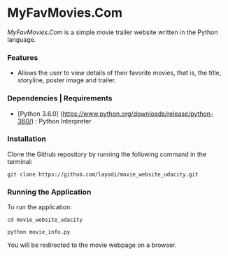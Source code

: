 # MyFavMovies.Com
*MyFavMovies.Com* is a simple movie trailer website written in the Python language.

### Features
* Allows the user to view details of their favorite movies, that is, the title, storyline, poster image and trailer.

### Dependencies | Requirements
* [Python 3.6.0] (https://www.python.org/downloads/release/python-360/) : Python Interpreter

### Installation
Clone the Github repository by running the following command in the terminal:

```git clone https://github.com/layodi/movie_website_udacity.git```

### Running the Application
To run the application:

```cd movie_website_udacity```

```python movie_info.py```

You will be redirected to the movie webpage on a browser.
